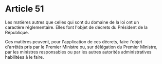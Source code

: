 # Article 51

Les matières autres que celles qui sont du domaine de la loi ont un caractère réglementaire. Elles font l'objet de décrets du Président de la République.

Ces matières peuvent, pour l'application de ces décrets, faire l'objet d'arrêtés pris par le Premier Ministre ou, sur délégation du Premier Ministre, par les ministres responsables ou par les autres autorités administratives habilitées à le faire.